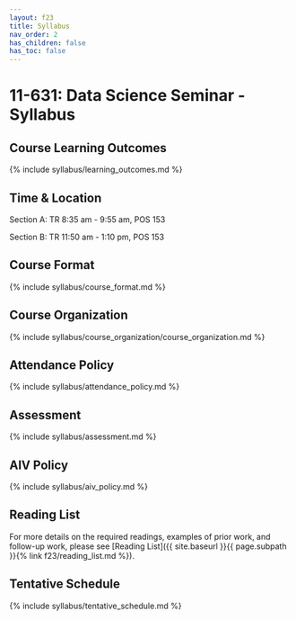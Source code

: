 ```yaml
---
layout: f23
title: Syllabus
nav_order: 2
has_children: false
has_toc: false
---
```


# 11-631:  Data Science Seminar - Syllabus

## Course Learning Outcomes

{% include syllabus/learning_outcomes.md %}

## Time & Location

Section A: TR 8:35 am - 9:55 am, POS 153

Section B: TR 11:50 am - 1:10 pm, POS 153

## Course Format

{% include syllabus/course_format.md %}

## Course Organization

{% include syllabus/course_organization/course_organization.md %}

## Attendance Policy

{% include syllabus/attendance_policy.md %}

## Assessment

{% include syllabus/assessment.md %}

## AIV Policy

{% include syllabus/aiv_policy.md %}

## Reading List

For more details on the required readings, examples of prior work, and follow-up work, please see [Reading List]({{ site.baseurl }}{{ page.subpath }}{% link f23/reading_list.md %}).

## Tentative Schedule

{% include syllabus/tentative_schedule.md %}
